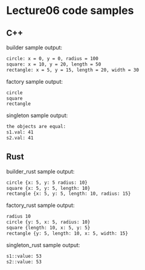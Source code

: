 # Lecture06 code samples

## C++

builder sample output:

```bash
circle: x = 0, y = 0, radius = 100
square: x = 10, y = 20, length = 50
rectangle: x = 5, y = 15, length = 20, width = 30
```

factory sample output:

```bash
circle
square
rectangle
```

singleton sample output:

```bash
the objects are equal: 
s1.val: 41
s2.val: 41
```

## Rust

builder_rust sample output:

```bash
circle {x: 5, y: 5 radius: 10}
square {x: 5, y: 5, length: 10}
rectangle {x: 5, y: 5, length: 10, radius: 15}
```

factory_rust sample output:

```bash
radius 10
circle {y: 5, x: 5, radius: 10}
square {length: 10, x: 5, y: 5}
rectangle {y: 5, length: 10, x: 5, width: 15}
```

singleton_rust sample output:

```bash
s1::value: 53
s2::value: 53
```